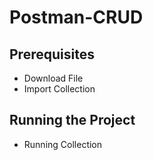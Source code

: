 # Postman-CRUD 

## Prerequisites
* Download File
* Import Collection
 
## Running the Project
* Running Collection

